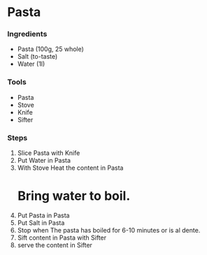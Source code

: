 # Pasta
### Ingredients
- Pasta (100g, 25 whole)
- Salt (to-taste)
- Water (1l)

### Tools
- Pasta
- Stove
- Knife
- Sifter
### Steps
1. Slice Pasta with Knife
2. Put Water in Pasta
3. With Stove Heat the content in Pasta <h1>Bring water to boil.</h1>
4. Put Pasta in Pasta
5. Put Salt in Pasta
6. Stop when The pasta has boiled for 6-10 minutes or is al dente.
7. Sift content in Pasta with Sifter
8. serve the content in Sifter 